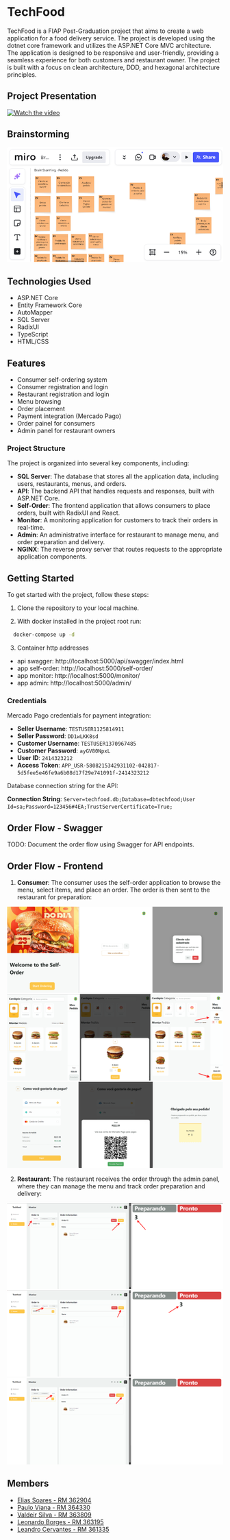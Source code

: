 # TechFood

TechFood is a FIAP Post-Graduation project that aims to create a web application for a food delivery service. The project is developed using the dotnet core framework and utilizes the ASP.NET Core MVC architecture. The application is designed to be responsive and user-friendly, providing a seamless experience for both customers and restaurant owner. The project is built with a focus on clean architecture, DDD, and hexagonal architecture principles.

## Project Presentation

[![Watch the video](https://img.youtube.com/vi/1j4b2g5k8eY/0.jpg)](https://www.youtube.com/watch?v=1Y0qZz30VE0)

## Brainstorming

[![Brainstorming](docs/miro.png)](https://miro.com/app/board/uXjVIuYTFVc=/)

## Technologies Used

- ASP.NET Core
- Entity Framework Core
- AutoMapper
- SQL Server
- RadixUI
- TypeScript
- HTML/CSS

## Features

- Consumer self-ordering system
- Consumer registration and login
- Restaurant registration and login
- Menu browsing
- Order placement
- Payment integration (Mercado Pago)
- Order painel for consumers
- Admin panel for restaurant owners

### Project Structure

The project is organized into several key components, including:

- **SQL Server**: The database that stores all the application data, including users, restaurants, menus, and orders.
- **API**: The backend API that handles requests and responses, built with ASP.NET Core.
- **Self-Order**: The frontend application that allows consumers to place orders, built with RadixUI and React.
- **Monitor**: A monitoring application for customers to track their orders in real-time.
- **Admin**: An administrative interface for restaurant to manage menu, and order preparation and delivery.
- **NGINX**: The reverse proxy server that routes requests to the appropriate application components.

## Getting Started

To get started with the project, follow these steps:

1. Clone the repository to your local machine.

2. With docker installed in the project root run:

```bash
  docker-compose up -d
```

3. Container http addresses

- api swagger: http://localhost:5000/api/swagger/index.html
- app self-order: http://localhost:5000/self-order/
- app monitor: http://localhost:5000/monitor/
- app admin: http://localhost:5000/admin/

### Credentials

Mercado Pago credentials for payment integration:

- **Seller Username**: `TESTUSER1125814911`
- **Seller Password**: `DD1wLKK8sd`
- **Customer Username**: `TESTUSER1370967485`
- **Customer Password**: `ayGV80NpxL`
- **User ID**: `2414323212`
- **Access Token**: `APP_USR-5808215342931102-042817-5d5fee5e46fe9a6b08d17f29e741091f-2414323212`

Database connection string for the API:

**Connection String**: `Server=techfood.db;Database=dbtechfood;User Id=sa;Password=123456#4EA;TrustServerCertificate=True;`

## Order Flow - Swagger

TODO: Document the order flow using Swagger for API endpoints.

## Order Flow - Frontend

1. **Consumer**: The consumer uses the self-order application to browse the menu, select items, and place an order. The order is then sent to the restaurant for preparation:

![Consumer Order Flow](/docs/self-order/start.png)
![Consumer Order Flow](/docs/self-order/menu.png)
![Consumer Order Flow](/docs/self-order/finish.png)

2. **Restaurant**: The restaurant receives the order through the admin panel, where they can manage the menu and track order preparation and delivery:

![Restaurant Order Flow](/docs/admin/start-preparation.png)
![Restaurant Order Flow](/docs/admin/finish-preparation.png)
![Restaurant Order Flow](/docs/admin/finish-order.png)

## Members

- [Elias Soares - RM 362904](https://github.com/eliassoaressouza)
- [Paulo Viana - RM 364330](https://github.com/Phviana)
- [Valdeir Silva - RM 363809](https://github.com/Valdeirsilva2)
- [Leonardo Borges - RM 363195](https://github.com/ldssBorges)
- [Leandro Cervantes - RM 361335](https://github.com/leandrocervant)
